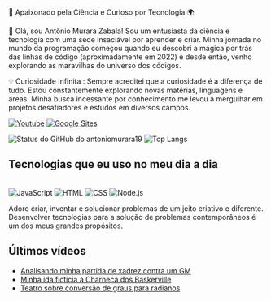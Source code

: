 🚀 Apaixonado pela Ciência e Curioso por Tecnologia 🌍

👋 Olá, sou Antônio Murara Zabala! Sou um entusiasta da ciência e tecnologia com uma sede insaciável por aprender e criar. Minha jornada no mundo da programação começou quando eu descobri a mágica por trás das linhas de código (aproximadamente em 2022) e desde então, venho explorando as maravilhas do universo dos códigos.

💡 Curiosidade Infinita :
Sempre acreditei que a curiosidade é a diferença de tudo. Estou constantemente explorando novas matérias, linguagens e áreas. Minha busca incessante por conhecimento me levou a mergulhar em projetos desafiadores e estudos em diversos campos.

[![Youtube](https://img.shields.io/badge/YouTube-FF0000?style=for-the-badge&logo=youtube&logoColor=white)](https://www.youtube.com/channel/UCB5aBY77vKqDh0VRBpuvl3A)
[![Google Sites](https://img.shields.io/badge/Google_chrome-4285F4?style=for-the-badge&logo=Google-chrome&logoColor=white)](https://sites.google.com/estudante.sesisenai.org.br/antoniomurarazabala/home)

![Status do GitHub do antoniomurara19](https://github-readme-stats.vercel.app/api?username=antoniomurara19&show_icons=true&theme=radical)
![Top Langs](https://github-readme-stats.vercel.app/api/top-langs/?username=antoniomurara19&langs_count=8)

## Tecnologias que eu uso no meu dia a dia

<div style="display: inline_block"><br/>
    <img style="center" alt="JavaScript" src="https://img.shields.io/badge/JavaScript-F7DF1E?style=for-the-badge&logo=javascript&logoColor=black">
    <img style="center" alt="HTML" src="https://img.shields.io/badge/HTML-239120?style=for-the-badge&logo=html5&logoColor=white">
    <img style="center" alt="CSS" src="https://img.shields.io/badge/CSS3-1572B6?style=for-the-badge&logo=css3&logoColor=white">
    <img style="center" alt="Node.js" src="https://img.shields.io/badge/Node.js-43853D?style=for-the-badge&logo=node.js&logoColor=white">
</div>

Adoro criar, inventar e solucionar problemas de um jeito criativo e diferente. Desenvolver tecnologias para a solução de problemas contemporâneos é um dos meus grandes propósitos.

## Últimos vídeos

- [Analisando minha partida de xadrez contra um GM](https://www.youtube.com/watch?v=iji27jUMcGA&ab_channel=antoniomurarazabala)<br/>
- [Minha ida fictícia à Charneca dos Baskerville](https://www.youtube.com/watch?v=8q-pAk3Yq3s&ab_channel=antoniomurarazabala)<br/>
- [Teatro sobre conversão de graus para radianos](https://www.youtube.com/watch?v=bxLevJ77uqw&ab_channel=antoniomurarazabala)<br/>
